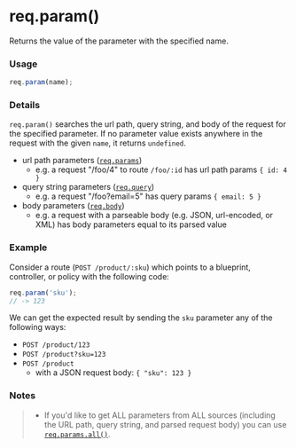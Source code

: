 # req.param()
Returns the value of the parameter with the specified name.

### Usage

```javascript
req.param(name);
```

### Details

`req.param()` searches the url path, query string, and body of the request for the specified parameter.  If no parameter value exists anywhere in the request with the given `name`, it returns `undefined`.

+ url path parameters ([`req.params`]())
  + e.g. a request "/foo/4" to route `/foo/:id` has url path params `{ id: 4 }`
+ query string parameters ([`req.query`]())
  + e.g. a request "/foo?email=5" has query params `{ email: 5 }`
+ body parameters ([`req.body`]())
  + e.g. a request with a parseable body (e.g. JSON, url-encoded, or XML) has body parameters equal to its parsed value


### Example

Consider a route (`POST /product/:sku`) which points to a blueprint, controller, or policy with the following code:

```javascript
req.param('sku');
// -> 123
```

We can get the expected result by sending the `sku` parameter any of the following ways:

+ `POST /product/123`
+ `POST /product?sku=123`
+ `POST /product`
    + with a JSON request body: `{ "sku": 123 }`



### Notes
> + If you'd like to get ALL parameters from ALL sources (including the URL path, query string, and parsed request body) you can use [`req.params.all()`]().

